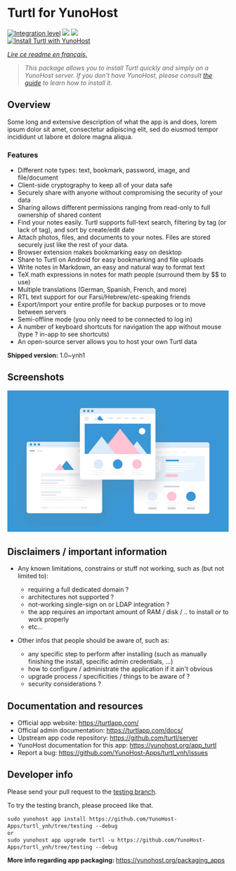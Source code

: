 <!--
N.B.: This README was automatically generated by https://github.com/YunoHost/apps/tree/master/tools/README-generator
It shall NOT be edited by hand.
-->

# Turtl for YunoHost

[![Integration level](https://dash.yunohost.org/integration/turtl.svg)](https://dash.yunohost.org/appci/app/turtl) ![](https://ci-apps.yunohost.org/ci/badges/turtl.status.svg) ![](https://ci-apps.yunohost.org/ci/badges/turtl.maintain.svg)  
[![Install Turtl with YunoHost](https://install-app.yunohost.org/install-with-yunohost.svg)](https://install-app.yunohost.org/?app=turtl)

*[Lire ce readme en français.](./README_fr.md)*

> *This package allows you to install Turtl quickly and simply on a YunoHost server.
If you don't have YunoHost, please consult [the guide](https://yunohost.org/#/install) to learn how to install it.*

## Overview

Some long and extensive description of what the app is and does, lorem ipsum dolor sit amet, consectetur adipiscing elit, sed do eiusmod tempor incididunt ut labore et dolore magna aliqua.

### Features

- Different note types: text, bookmark, password, image, and file/document
- Client-side cryptography to keep all of your data safe
- Securely share with anyone without compromising the security of your data
- Sharing allows different permissions ranging from read-only to full ownership of shared content
- Find your notes easily. Turtl supports full-text search, filtering by tag (or lack of tag), and sort by create/edit date
- Attach photos, files, and documents to your notes. Files are stored securely just like the rest of your data.
- Browser extension makes bookmarking easy on desktop
- Share to Turtl on Android for easy bookmarking and file uploads
- Write notes in Markdown, an easy and natural way to format text
- TeX math expressions in notes for math people (surround them by $$ to use)
- Multiple translations (German, Spanish, French, and more)
- RTL text support for our Farsi/Hebrew/etc-speaking friends
- Export/import your entire profile for backup purposes or to move between servers
- Semi-offline mode (you only need to be connected to log in)
- A number of keyboard shortcuts for navigation the app without mouse (type ? in-app to see shortcuts)
- An open-source server allows you to host your own Turtl data


**Shipped version:** 1.0~ynh1



## Screenshots

![](./doc/screenshots/example.jpg)

## Disclaimers / important information

* Any known limitations, constrains or stuff not working, such as (but not limited to):
    * requiring a full dedicated domain ?
    * architectures not supported ?
    * not-working single-sign on or LDAP integration ?
    * the app requires an important amount of RAM / disk / .. to install or to work properly
    * etc...

* Other infos that people should be aware of, such as:
    * any specific step to perform after installing (such as manually finishing the install, specific admin credentials, ...)
    * how to configure / administrate the application if it ain't obvious
    * upgrade process / specificities / things to be aware of ?
    * security considerations ?

## Documentation and resources

* Official app website: https://turtlapp.com/
* Official admin documentation: https://turtlapp.com/docs/
* Upstream app code repository: https://github.com/turtl/server
* YunoHost documentation for this app: https://yunohost.org/app_turtl
* Report a bug: https://github.com/YunoHost-Apps/turtl_ynh/issues

## Developer info

Please send your pull request to the [testing branch](https://github.com/YunoHost-Apps/turtl_ynh/tree/testing).

To try the testing branch, please proceed like that.
```
sudo yunohost app install https://github.com/YunoHost-Apps/turtl_ynh/tree/testing --debug
or
sudo yunohost app upgrade turtl -u https://github.com/YunoHost-Apps/turtl_ynh/tree/testing --debug
```

**More info regarding app packaging:** https://yunohost.org/packaging_apps